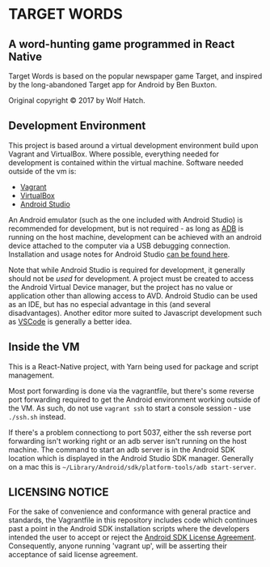 # TARGET WORDS

## A word-hunting game programmed in React Native

Target Words is based on the popular newspaper game Target, and inspired by the long-abandoned Target app for Android by Ben Buxton. 

Original copyright © 2017 by Wolf Hatch.

## Development Environment

This project is based around a virtual development environment build upon Vagrant and VirtualBox. Where possible, everything needed for development is contained within the virtual machine. Software needed outside of the vm is:

- [Vagrant](https://www.vagrantup.com/)
- [VirtualBox](https://www.virtualbox.org/wiki/Downloads)
- [Android Studio](https://developer.android.com/studio/index.html)

An Android emulator (such as the one included with Android Studio) is recommended for development, but is not required - as long as [ADB](https://developer.android.com/studio/command-line/adb.html) is running on the host machine, development can be achieved with an android device attached to the computer via a USB debugging connection. Installation and usage notes for Android Studio [can be found here](https://facebook.github.io/react-native/docs/getting-started.html).

Note that while Android Studio is required for development, it generally should not be _used_ for development. A project must be created to access the Android Virtual Device manager, but the project has no value or application other than allowing access to AVD. Android Studio can be used as an IDE, but has no especial advantage in this (and several disadvantages). Another editor more suited to Javascript development such as [VSCode](https://code.visualstudio.com/) is generally a better idea.

## Inside the VM

This is a React-Native project, with Yarn being used for package and script management.

Most port forwarding is done via the vagrantfile, but there's some reverse port forwarding required to get the Android environment working outside of the VM. As such, do not use `vagrant ssh` to start a console session - use `./ssh.sh` instead.

If there's a problem connectiong to port 5037, either the ssh reverse port forwarding isn't working right or an adb server isn't running on the host machine. The command to start an adb server is in the Android SDK location which is displayed in the Android Studio SDK manager. Generally on a mac this is `~/Library/Android/sdk/platform-tools/adb start-server`.

## LICENSING NOTICE

For the sake of convenience and conformance with general practice and standards, the Vagrantfile in this repository includes code which continues past a point in the Android SDK installation scripts where the developers intended the user to accept or reject the [Android SDK License Agreement](https://developer.android.com/studio/terms.html). Consequently, anyone running 'vagrant up', will be asserting their acceptance of said license agreement.
